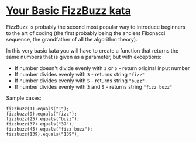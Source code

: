 # [Your Basic FizzBuzz kata](https://www.codewars.com/your-basic-fizzbuzz-kata "https://www.codewars.com/5560496dd9a642659300001a")

FizzBuzz is probably the second most popular way to introduce beginners to the art of coding (the first probably being the ancient Fibonacci sequence, the grandfather of all the algorithm theory).

In this very basic kata you will have to create a function that returns the same numbers that is given as a parameter, but with exceptions:

- If number doesn't divide evenly with `3` or `5` - return original input number
- If number divides evenly with `3` - returns string `"fizz"`
- If number divides evenly with `5` - returns string `"buzz"`
- If number divides evenly with `3` and `5` - returns string `"fizz buzz"`

Sample cases:
```
fizzbuzz(1).equals("1");
fizzbuzz(9).equals("fizz");
fizzbuzz(25).equals("buzz");
fizzbuzz(37).equals("37");
fizzbuzz(45).equals("fizz buzz");
fizzbuzz(139).equals("139");
```